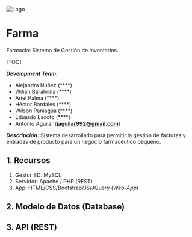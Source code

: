 ![Logo](./00.Branding/Logox100.png)

# Farma

Farmacia: Sistema de Gestión de Inventarios.

[TOC]

***Development Team:***

* Alejandra Núñez (****)
* Wilian Barahona (****)
* Ariel Palma (****)
* Héctor Bardales (****)
* Wilson Paniagua (****)
* Eduardo Escoto (****)
* Antonio Aguilar (**jaguilar992@gmail.com**)

***Descripción:***
Sistema desarrollado para permitir la gestión de facturas y entradas de producto para un negocio farmacéutico pequeño.

## 1. Recursos
1. Gestor BD: MySQL
2. Servidor: Apache / PHP (REST)
3. App: HTML/CSS/Bootstrap/JS/JQuery  *(Web-App)*

## 2. Modelo de Datos (Database)

## 3. API (REST)
